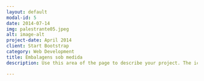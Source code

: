 ```yaml
---
layout: default
modal-id: 5
date: 2014-07-14
img: palestrante05.jpeg
alt: image-alt
project-date: April 2014
client: Start Bootstrap
category: Web Development
title: Embalagens sob medida
description: Use this area of the page to describe your project. The icon above is part of a free icon set by <a href="https://sellfy.com/p/8Q9P/jV3VZ/">Flat Icons</a>. On their website, you can download their free set with 16 icons, or you can purchase the entire set with 146 icons for only $12!

---
```

